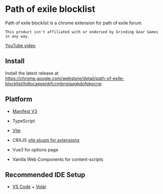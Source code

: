 # Path of exile blocklist

Path of exile blocklist is a chrome extension for path of exile forum.

`This product isn't affiliated with or endorsed by Grinding Gear Games in any way.`

[YouTube video](https://www.youtube.com/watch?v=T-7d-FGHFC0)

## Install

Install the latest release at https://chrome.google.com/webstore/detail/path-of-exile-blocklist/hdlocaeppnkfccmbngiaagkdofpkpcnp

## Platform

-   [Manifest V3](https://developer.chrome.com/docs/extensions/mv3/intro/)

-   TypeScript

-   [Vite](https://vitejs.dev/guide/)

-   CRXJS [vite plugin for extensions](https://crxjs.dev/vite-plugin)

-   Vue3 for options page

-   Vanilla Web Components for content-scripts

## Recommended IDE Setup

-   [VS Code](https://code.visualstudio.com/) + [Volar](https://marketplace.visualstudio.com/items?itemName=Vue.volar)
